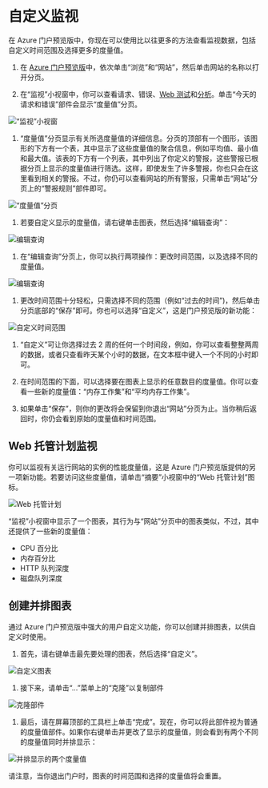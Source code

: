 <properties title="How to customize monitoring" pageTitle="How to customize monitoring" description="Learn how to customize monitoring charts in Azure." authors="stepsic"  />
<tags ms.service=""
    ms.date=""
    wacn.date="04/11/2015"
    />

# 自定义监视

在 Azure 门户预览版中，你现在可以使用比以往更多的方法查看监视数据，包括自定义时间范围及选择更多的度量值。

1.  在 [Azure 门户预览版][Azure 门户预览版]中，依次单击“浏览”和“网站”，然后单击网站的名称以打开分页。

2.  在“监视”小视窗中，你可以查看请求、错误、[Web 测试][Web 测试]和[分析][分析]。单击“今天的请求和错误”部件会显示“度量值”分页。

   ![“监视”小视窗][“监视”小视窗]

1.  “度量值”分页显示有关所选度量值的详细信息。分页的顶部有一个图形，该图形的下方有一个表，其中显示了这些度量值的聚合信息，例如平均值、最小值和最大值。该表的下方有一个列表，其中列出了你定义的警报，这些警报已根据分页上显示的度量值进行筛选。这样，即使发生了许多警报，你也只会在这里看到相关的警报。不过，你仍可以查看网站的所有警报，只需单击“网站”分页上的“警报规则”部件即可。

   ![“度量值”分页][“度量值”分页]

1.  若要自定义显示的度量值，请右键单击图表，然后选择“编辑查询”：

   ![编辑查询][编辑查询]

1.  在“编辑查询”分页上，你可以执行两项操作：更改时间范围，以及选择不同的度量值。

   ![编辑查询][1]

1.  更改时间范围十分轻松，只需选择不同的范围（例如“过去的时间”)，然后单击分页底部的“保存”即可。你也可以选择“自定义”，这是门户预览版的新功能：

   ![自定义时间范围][自定义时间范围]

1.  “自定义”可让你选择过去 2 周的任何一个时间段，例如，你可以查看整整两周的数据，或者只查看昨天某个小时的数据，在文本框中键入一个不同的小时即可。

2.  在时间范围的下面，可以选择要在图表上显示的任意数目的度量值。你可以查看一些新的度量值：“内存工作集”和“平均内存工作集”。

3.  如果单击“保存”，则你的更改将会保留到你退出“网站”分页为止。当你稍后返回时，你仍会看到原始的度量值和时间范围。

## Web 托管计划监视

你可以监视有关运行网站的实例的性能度量值，这是 Azure 门户预览版提供的另一项新功能。若要访问这些度量值，请单击“摘要”小视窗中的“Web 托管计划”图标。

![Web 托管计划][Web 托管计划]

“监视”小视窗中显示了一个图表，其行为与“网站”分页中的图表类似，不过，其中还提供了一些新的度量值：

-   CPU 百分比
-   内存百分比
-   HTTP 队列深度
-   磁盘队列深度

## 创建并排图表

通过 Azure 门户预览版中强大的用户自定义功能，你可以创建并排图表，以供自定义时使用。

1.  首先，请右键单击最先要处理的图表，然后选择“自定义”。

   ![自定义图表][自定义图表]

1.  接下来，请单击“...”菜单上的“克隆”以复制部件

   ![克隆部件][克隆部件]

1.  最后，请在屏幕顶部的工具栏上单击“完成”。现在，你可以将此部件视为普通的度量值部件。如果你右键单击并更改了显示的度量值，则会看到有两个不同的度量值同时并排显示：

   ![并排显示的两个度量值][并排显示的两个度量值]

请注意，当你退出门户时，图表的时间范围和选择的度量值将会重置。

  [Azure 门户预览版]: https://portal.azure.com/
  [Web 测试]: http://go.microsoft.com/fwlink/?LinkID=394528&clcid=0x409
  [分析]: http://go.microsoft.com/fwlink/?LinkID=394529&clcid=0x409
  [“监视”小视窗]: ./media/insights-how-to-customize-monitoring/Insights_MonitoringChart.png
  [“度量值”分页]: ./media/insights-how-to-customize-monitoring/Insights_MetricBlade.png
  [编辑查询]: ./media/insights-how-to-customize-monitoring/Insights_MetricMenu.png
  [1]: ./media/insights-how-to-customize-monitoring/Insights_EditQuery.png
  [自定义时间范围]: ./media/insights-how-to-customize-monitoring/Insights_CustomTime.png
  [Web 托管计划]: ./media/insights-how-to-customize-monitoring/Insights_WHPSelect.png
  [自定义图表]: ./media/insights-how-to-customize-monitoring/Insights_Customize.png
  [克隆部件]: ./media/insights-how-to-customize-monitoring/Insights_ClonePart.png
  [并排显示的两个度量值]: ./media/insights-how-to-customize-monitoring/Insights_SideBySide.png
